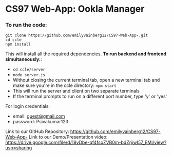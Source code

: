 # CS97 Web-App: Ookla Manager 

### To run the code:

```
git clone https://github.com/emilyvainberg12/CS97-Web-App-.git
cd ccle
npm install
```

This will install all the required dependencies.
**To run backend and frontend simultaneously:**:

- `cd ccle/server`
- `node server.js`
- Without closing the current terminal tab, open a new terminal tab and make sure you're in the ccle directory: `npm start`
- This will run the server and client on two separate terminals
- If the terminal prompts to run on a different port number, type 'y' or 'yes'

For login credentials:

- email: guest@gmail.com
- password: Psivakumar123

Link to our GitHub Repository: https://github.com/emilyvainberg12/CS97-Web-App-
Link to our Demo/Presentation video: https://drive.google.com/file/d/18vDbe-qf4fsoZVB0m-bdZrjiwI57_EMi/view?usp=sharing

